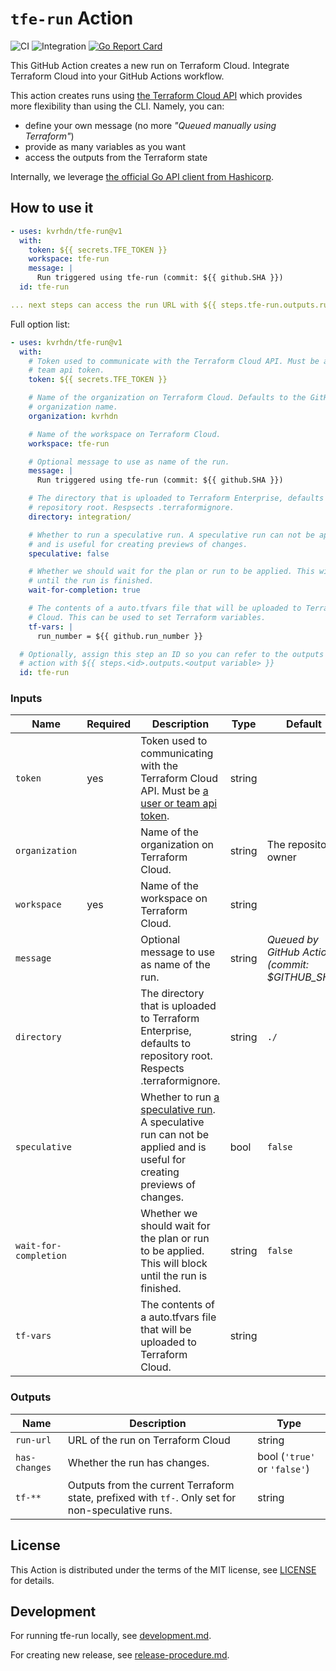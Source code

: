 # `tfe-run` Action

![CI](https://github.com/kvrhdn/tfe-run/workflows/CI/badge.svg)
![Integration](https://github.com/kvrhdn/tfe-run/workflows/Integration/badge.svg)
[![Go Report Card](https://goreportcard.com/badge/github.com/kvrhdn/tfe-run)](https://goreportcard.com/report/github.com/kvrhdn/tfe-run)

This GitHub Action creates a new run on Terraform Cloud. Integrate Terraform Cloud into your GitHub Actions workflow.

This action creates runs using [the Terraform Cloud API][tfe-api] which provides more flexibility than using the CLI. Namely, you can:
- define your own message (no more _"Queued manually using Terraform"_)
- provide as many variables as you want
- access the outputs from the Terraform state

Internally, we leverage [the official Go API client from Hashicorp][go-tfe].

[tfe-api]: https://www.terraform.io/docs/cloud/run/api.html
[go-tfe]: https://github.com/hashicorp/go-tfe/

## How to use it

```yaml
- uses: kvrhdn/tfe-run@v1
  with:
    token: ${{ secrets.TFE_TOKEN }}
    workspace: tfe-run
    message: |
      Run triggered using tfe-run (commit: ${{ github.SHA }})
  id: tfe-run

... next steps can access the run URL with ${{ steps.tfe-run.outputs.run-url }}
```

Full option list:

```yaml
- uses: kvrhdn/tfe-run@v1
  with:
    # Token used to communicate with the Terraform Cloud API. Must be a user or
    # team api token.
    token: ${{ secrets.TFE_TOKEN }}

    # Name of the organization on Terraform Cloud. Defaults to the GitHub
    # organization name.
    organization: kvrhdn

    # Name of the workspace on Terraform Cloud.
    workspace: tfe-run

    # Optional message to use as name of the run.
    message: |
      Run triggered using tfe-run (commit: ${{ github.SHA }})

    # The directory that is uploaded to Terraform Enterprise, defaults to the
    # repository root. Respsects .terraformignore.
    directory: integration/

    # Whether to run a speculative run. A speculative run can not be applied
    # and is useful for creating previews of changes.
    speculative: false

    # Whether we should wait for the plan or run to be applied. This will block
    # until the run is finished.
    wait-for-completion: true

    # The contents of a auto.tfvars file that will be uploaded to Terraform
    # Cloud. This can be used to set Terraform variables.
    tf-vars: |
      run_number = ${{ github.run_number }}

  # Optionally, assign this step an ID so you can refer to the outputs from the
  # action with ${{ steps.<id>.outputs.<output variable> }}
  id: tfe-run
```

### Inputs

Name           | Required | Description                                                                                                     | Type   | Default
---------------|----------|-----------------------------------------------------------------------------------------------------------------|--------|--------
`token`        | yes      | Token used to communicating with the Terraform Cloud API. Must be [a user or team api token][tfe-tokens].       | string | 
`organization` |          | Name of the organization on Terraform Cloud.                                                                    | string | The repository owner
`workspace`    | yes      | Name of the workspace on Terraform Cloud.                                                                       | string |
`message`      |          | Optional message to use as name of the run.                                                                     | string | _Queued by GitHub Actions (commit: $GITHUB_SHA)_
`directory`    |          | The directory that is uploaded to Terraform Enterprise, defaults to repository root. Respects .terraformignore. | string | `./`
`speculative`  |          | Whether to run [a speculative run][tfe-speculative-run]. A speculative run can not be applied and is useful for creating previews of changes. | bool   | `false`
`wait-for-completion` |   | Whether we should wait for the plan or run to be applied. This will block until the run is finished.            | string | `false`
`tf-vars`      |          | The contents of a auto.tfvars file that will be uploaded to Terraform Cloud.                                    | string |

[tfe-tokens]: https://www.terraform.io/docs/cloud/users-teams-organizations/api-tokens.html
[tfe-speculative-run]: https://www.terraform.io/docs/cloud/run/index.html#speculative-plans

### Outputs

Name          | Description                                                                                       | Type
--------------|---------------------------------------------------------------------------------------------------|-----
`run-url`     | URL of the run on Terraform Cloud                                                                 | string
`has-changes` | Whether the run has changes.                                                                      | bool (`'true'` or `'false'`)
`tf-**`       | Outputs from the current Terraform state, prefixed with `tf-`. Only set for non-speculative runs. | string

## License

This Action is distributed under the terms of the MIT license, see [LICENSE](./LICENSE) for details.

## Development

For running tfe-run locally, see [development.md](./doc/development.md).

For creating new release, see [release-procedure.md](./doc/release-procedure.md).
